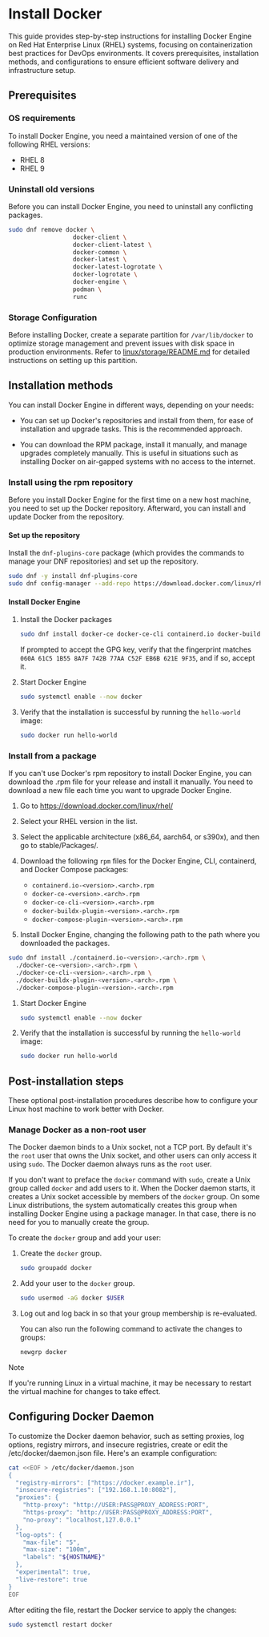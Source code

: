 # Install Docker

This guide provides step-by-step instructions for installing Docker Engine on Red Hat Enterprise Linux (RHEL) systems, focusing on containerization best practices for DevOps environments. It covers prerequisites, installation methods, and configurations to ensure efficient software delivery and infrastructure setup.

## Prerequisites

### OS requirements

To install Docker Engine, you need a maintained version of one of the following RHEL versions:

- RHEL 8
- RHEL 9

### Uninstall old versions

Before you can install Docker Engine, you need to uninstall any conflicting packages.

```bash
sudo dnf remove docker \
                  docker-client \
                  docker-client-latest \
                  docker-common \
                  docker-latest \
                  docker-latest-logrotate \
                  docker-logrotate \
                  docker-engine \
                  podman \
                  runc
```

### Storage Configuration

Before installing Docker, create a separate partition for `/var/lib/docker` to optimize storage management and prevent issues with disk space in production environments. Refer to [linux/storage/README.md](../linux/storage/README.md) for detailed instructions on setting up this partition.

## Installation methods

You can install Docker Engine in different ways, depending on your needs:

- You can set up Docker's repositories and install from them, for ease of installation and upgrade tasks. This is the recommended approach.

- You can download the RPM package, install it manually, and manage upgrades completely manually. This is useful in situations such as installing Docker on air-gapped systems with no access to the internet.

### Install using the rpm repository

Before you install Docker Engine for the first time on a new host machine, you need to set up the Docker repository. Afterward, you can install and update Docker from the repository.

#### Set up the repository

Install the `dnf-plugins-core` package (which provides the commands to manage your DNF repositories) and set up the repository.

```bash
sudo dnf -y install dnf-plugins-core
sudo dnf config-manager --add-repo https://download.docker.com/linux/rhel/docker-ce.repo
```

#### Install Docker Engine

1. Install the Docker packages

   ```bash
   sudo dnf install docker-ce docker-ce-cli containerd.io docker-buildx-plugin docker-compose-plugin
   ```

   If prompted to accept the GPG key, verify that the fingerprint matches `060A 61C5 1B55 8A7F 742B 77AA C52F EB6B 621E 9F35`, and if so, accept it.

1. Start Docker Engine

   ```bash
   sudo systemctl enable --now docker
   ```

1. Verify that the installation is successful by running the `hello-world` image:

   ```bash
   sudo docker run hello-world
   ```

### Install from a package

If you can't use Docker's rpm repository to install Docker Engine, you can download the .rpm file for your release and install it manually. You need to download a new file each time you want to upgrade Docker Engine.

1. Go to https://download.docker.com/linux/rhel/

1. Select your RHEL version in the list.

1. Select the applicable architecture (x86_64, aarch64, or s390x), and then go to stable/Packages/.

1. Download the following `rpm` files for the Docker Engine, CLI, containerd, and Docker Compose packages:

   - `containerd.io-<version>.<arch>.rpm`
   - `docker-ce-<version>.<arch>.rpm`
   - `docker-ce-cli-<version>.<arch>.rpm`
   - `docker-buildx-plugin-<version>.<arch>.rpm`
   - `docker-compose-plugin-<version>.<arch>.rpm`

1. Install Docker Engine, changing the following path to the path where you downloaded the packages.

```bash
sudo dnf install ./containerd.io-<version>.<arch>.rpm \
  ./docker-ce-<version>.<arch>.rpm \
  ./docker-ce-cli-<version>.<arch>.rpm \
  ./docker-buildx-plugin-<version>.<arch>.rpm \
  ./docker-compose-plugin-<version>.<arch>.rpm
```

1. Start Docker Engine

   ```bash
   sudo systemctl enable --now docker
   ```

1. Verify that the installation is successful by running the `hello-world` image:

   ```bash
   sudo docker run hello-world
   ```

## Post-installation steps

These optional post-installation procedures describe how to configure your Linux host machine to work better with Docker.

### Manage Docker as a non-root user

The Docker daemon binds to a Unix socket, not a TCP port. By default it's the `root` user that owns the Unix socket, and other users can only access it using `sudo`. The Docker daemon always runs as the `root` user.

If you don't want to preface the `docker` command with `sudo`, create a Unix group called `docker` and add users to it. When the Docker daemon starts, it creates a Unix socket accessible by members of the `docker` group. On some Linux distributions, the system automatically creates this group when installing Docker Engine using a package manager. In that case, there is no need for you to manually create the group.

To create the `docker` group and add your user:

1. Create the `docker` group.

   ```bash
   sudo groupadd docker
   ```

1. Add your user to the `docker` group.

   ```bash
   sudo usermod -aG docker $USER
   ```

1. Log out and log back in so that your group membership is re-evaluated.

   You can also run the following command to activate the changes to groups:

   ```bash
   newgrp docker
   ```

> [!NOTE]
> If you're running Linux in a virtual machine, it may be necessary to restart the virtual machine for changes to take effect.

## Configuring Docker Daemon

To customize the Docker daemon behavior, such as setting proxies, log options, registry mirrors, and insecure registries, create or edit the /etc/docker/daemon.json file. Here's an example configuration:

```bash
cat <<EOF > /etc/docker/daemon.json
{
  "registry-mirrors": ["https://docker.example.ir"],
  "insecure-registries": ["192.168.1.10:8082"],
  "proxies": {
    "http-proxy": "http://USER:PASS@PROXY_ADDRESS:PORT",
    "https-proxy": "http://USER:PASS@PROXY_ADDRESS:PORT",
    "no-proxy": "localhost,127.0.0.1"
  },
  "log-opts": {
    "max-file": "5",
    "max-size": "100m",
    "labels": "${HOSTNAME}"
  },
  "experimental": true,
  "live-restore": true
}
EOF
```

After editing the file, restart the Docker service to apply the changes:

```bash
sudo systemctl restart docker
```
